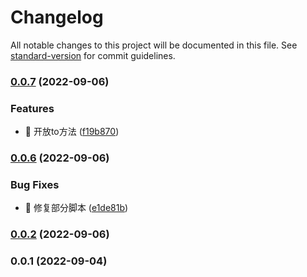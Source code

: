 # Changelog

All notable changes to this project will be documented in this file. See [standard-version](https://github.com/conventional-changelog/standard-version) for commit guidelines.

### [0.0.7](https://github.com/Alndaly/kinda-framework/compare/v0.0.6...v0.0.7) (2022-09-06)


### Features

* 🎸 开放to方法 ([f19b870](https://github.com/Alndaly/kinda-framework/commit/f19b870089b6d840615732bd5c82632900e1fe31))

### [0.0.6](https://github.com/Alndaly/kinda-framework/compare/v0.0.2...v0.0.6) (2022-09-06)


### Bug Fixes

* 🐛 修复部分脚本 ([e1de81b](https://github.com/Alndaly/kinda-framework/commit/e1de81b07aa380ff53b51bfb5808d677d6332140))

### [0.0.2](https://github.com/Alndaly/kinda-framework/compare/v0.0.1...v0.0.2) (2022-09-06)

### 0.0.1 (2022-09-04)
